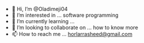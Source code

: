 - 👋 Hi, I’m @Oladimeji04
- 👀 I’m interested in ... software programming
- 🌱 I’m currently learning ...
- 💞️ I’m looking to collaborate on ... how to know more
- 📫 How to reach me ... horlarrasheed@gmail.com

<!---
Oladimeji04/Oladimeji04 is a ✨ special ✨ repository because its `README.md` (this file) appears on your GitHub profile.
You can click the Preview link to take a look at your changes.
--->
